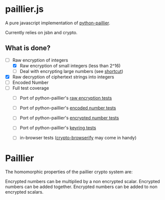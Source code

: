 
# paillier.js

A pure javascript implementation of [python-paillier](https://github.com/NICTA/python-paillier).

Currently relies on jsbn and crypto.

## What is done?

- [ ] Raw encryption of integers
  - [x] Raw encryption of small integers (less than 2^16)
  - [ ] Deal with encrypting large numbers (see [shortcut](https://github.com/NICTA/python-paillier/blob/master/phe/paillier.py#L129))
- [x] Raw decryption of ciphertext strings into integers
- [ ] Encoded Number
- [ ] Full test coverage
  - [ ] Port of python-paillier's [raw encryption tests](https://github.com/NICTA/python-paillier/blob/master/phe/tests/paillier_test.py#L75)
  - [ ] Port of python-paillier's [encoded number tests](https://github.com/NICTA/python-paillier/blob/master/phe/tests/paillier_test.py#L134)
  - [ ] Port of python-paillier's [encrypted number tests](https://github.com/NICTA/python-paillier/blob/master/phe/tests/paillier_test.py#L332)
  - [ ] Port of python-paillier's [keyring tests](https://github.com/NICTA/python-paillier/blob/master/phe/tests/paillier_test.py#L963)
  - [ ] in-browser tests ([crypto-browserify](https://github.com/dominictarr/crypto-browserify) may come in handy)


# Paillier 

The homomorphic properties of the paillier crypto system are:

Encrypted numbers can be multiplied by a non encrypted scalar.
Encrypted numbers can be added together.
Encrypted numbers can be added to non encrypted scalars.

